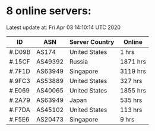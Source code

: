 # 8 online servers:

Latest update at: Fri Apr 03 14:10:14 UTC 2020

| ID | ASN | Server Country | Online |
| -- | --- | -------------- | ------ |
| #.D09B | AS174 | United States | 1 hrs |
| #.15CF | AS49392 | Russia | 1871 hrs |
| #.7F1D | AS63949 | Singapore | 3119 hrs |
| #.9FC3 | AS53889 | United States | 327 hrs |
| #.E069 | AS40065 | United States | 1855 hrs |
| #.2A79 | AS63949 | Japan | 535 hrs |
| #.F7DA | AS45102 | United States | 113 hrs |
| #.F5E6 | AS20473 | Singapore | 9 hrs |

